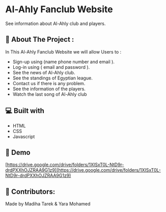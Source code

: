 <h1  id="title">Al-Ahly Fanclub Website</h1>

<p id="description">See information about Al-Ahly club and players.</p>

  
  
<h2>🧐  About The Project : </h2>

In This Al-Ahly Fanclub Website we will allow Users to :

*   Sign-up using (name phone number and email ).
*   Log-in using ( email and password ).
*   See the news of Al-Ahly club.
*   See the standings of Egyptian league.
*   Contact us if there is any problem.
*   See the information of the players.
*   Watch the last song of Al-Ahly club


<h2>💻 Built with</h2>


*   HTML
*   CSS
*   Javascript


<h2>🚀 Demo</h2>

[https://drive.google.com/drive/folders/1XISxT0L-NtD9r-drdPXXhOJZRAA9G1z9](https://drive.google.com/drive/folders/1XISxT0L-NtD9r-drdPXXhOJZRAA9G1z9)


<h2>🍰 Contributors:</h2>

Made by Madiha Tarek & Yara Mohamed
